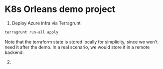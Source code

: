 # K8s Orleans demo project

1) Deploy Azure infra via Terragrunt 

```bash
terragrunt run-all apply
```

Note that the terraform state is stored locally for simplicity, since we won't need it after the demo. In a real scenario, we would store it in a remote backend.

2) 